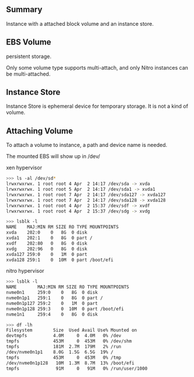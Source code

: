 ## Summary

Instance with a attached block volume and an instance store.

## EBS Volume

persistent storage.

Only some volume type supports multi-attach, and only Nitro instances can be multi-attached.

## Instance Store

Instance Store is ephemeral device for temporary storage. It is not a kind of volume.

## Attaching Volume

To attach a volume to instance, a path and device name is needed.

The mounted EBS will show up in /dev/

xen hypervisor
```sh
>>> ls -al /dev/sd*
lrwxrwxrwx. 1 root root 4 Apr  2 14:17 /dev/sda -> xvda
lrwxrwxrwx. 1 root root 5 Apr  2 14:17 /dev/sda1 -> xvda1
lrwxrwxrwx. 1 root root 7 Apr  2 14:17 /dev/sda127 -> xvda127
lrwxrwxrwx. 1 root root 7 Apr  2 14:17 /dev/sda128 -> xvda128
lrwxrwxrwx. 1 root root 4 Apr  2 15:37 /dev/sdf -> xvdf
lrwxrwxrwx. 1 root root 4 Apr  2 15:37 /dev/sdg -> xvdg

>>> lsblk -l
NAME    MAJ:MIN RM SIZE RO TYPE MOUNTPOINTS
xvda    202:0    0   8G  0 disk 
xvda1   202:1    0   8G  0 part /
xvdf    202:80   0   8G  0 disk 
xvdg    202:96   0   8G  0 disk 
xvda127 259:0    0   1M  0 part 
xvda128 259:1    0  10M  0 part /boot/efi
```

nitro hypervisor
```sh
>>> lsblk -l
NAME        MAJ:MIN RM SIZE RO TYPE MOUNTPOINTS
nvme0n1     259:0    0   8G  0 disk 
nvme0n1p1   259:1    0   8G  0 part /
nvme0n1p127 259:2    0   1M  0 part 
nvme0n1p128 259:3    0  10M  0 part /boot/efi
nvme1n1     259:4    0   8G  0 disk

>>> df -lh
Filesystem        Size  Used Avail Use% Mounted on
devtmpfs          4.0M     0  4.0M   0% /dev
tmpfs             453M     0  453M   0% /dev/shm
tmpfs             181M  2.7M  179M   2% /run
/dev/nvme0n1p1    8.0G  1.5G  6.5G  19% /
tmpfs             453M     0  453M   0% /tmp
/dev/nvme0n1p128   10M  1.3M  8.7M  13% /boot/efi
tmpfs              91M     0   91M   0% /run/user/1000
```
